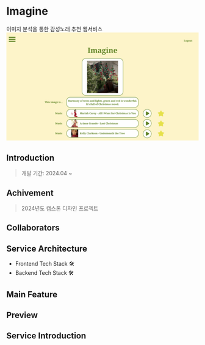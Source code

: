 # Imagine
이미지 분석을 통한 감성노래 추천 웹서비스
![image](static/image/imagine.png)

## Introduction
> 개발 기간: 2024.04 ~ 

## Achivement
> 2024년도 캡스톤 디자인 프로젝트

## Collaborators
<!--
|박진하(팀장)|주서영|
|------|---|
|✉|✉|
-->

## Service Architecture
- Frontend Tech Stack 🛠<br>
- Backend Tech Stack 🛠<br>

## Main Feature

## Preview

## Service Introduction
